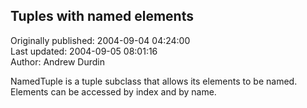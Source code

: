 ## Tuples with named elements  
Originally published: 2004-09-04 04:24:00  
Last updated: 2004-09-05 08:01:16  
Author: Andrew Durdin  
  
NamedTuple is a tuple subclass that allows its elements to be named. Elements can be accessed by index and by name.